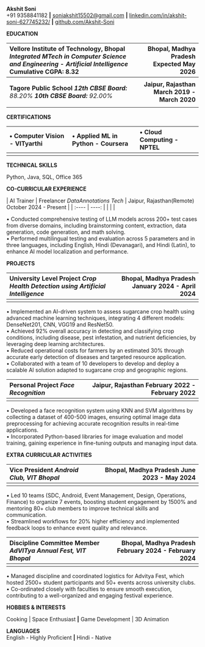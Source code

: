 **Akshit Soni**  
\+91 9358841182 **|** [soniakshit15502@gmail.com](mailto:soniakshit15502@gmail.com) **|** [linkedin.com/in/akshit-soni-627745232/](https://www.linkedin.com/in/akshit-soni-627745232/) **|** [github.com/Akshit-Soni](https://github.com/Akshit-Soni)

**EDUCATION**

| Vellore Institute of Technology, Bhopal *Integrated MTech in Computer Science and Engineering \- Artificial Intelligence* Cumulative CGPA: 8.32 | Bhopal, Madhya Pradesh Expected May 2026 |
| :---- | ----: |
|  |  |
| **Tagore Public School** ***12th CBSE Board:** 88.20% **10th CBSE Board:** 92.00%* | **Jaipur, Rajasthan** **March 2019 \- March 2020** |
|  |  |

**CERTIFICATIONS**

| • Computer Vision \- VITyarthi | • Applied ML in Python \- Coursera | • Cloud Computing \- NPTEL |
| :---- | :---- | :---- |
|  |  |  |

**TECHNICAL SKILLS**

Python, Java, SQL, Office 365

**CO-CURRICULAR EXPERIENCE**

| AI Trainer | Freelancer *DataAnnotations Tech* | Jaipur, Rajasthan(Remote) October 2024 \- Present |
| :---- | ----: |
|  |  |

• Conducted comprehensive testing of LLM models across 200+ test cases from diverse domains, including brainstorming content, extraction, data generation, code generation, and math solving.  
• Performed multilingual testing and evaluation across 5 parameters and in three languages, including English, Hindi (Devanagari), and Hindi (Latin), to enhance AI model localization and performance.

**PROJECTS**

| University Level Project *Crop Health Detection using Artificial Intelligence* | Bhopal, Madhya Pradesh January 2024 \- April 2024 |
| :---- | ----: |
|  |  |

• Implemented an AI-driven system to assess sugarcane crop health using advanced machine learning techniques, integrating 4 different models: DenseNet201, CNN, VGG19 and ResNet50.  
• Achieved 92% overall accuracy in detecting and classifying crop conditions, including disease, pest infestation, and nutrient deficiencies, by leveraging deep learning architectures.  
• Reduced operational costs for farmers by an estimated 30% through accurate early detection of diseases and targeted resource application.  
• Collaborated with a team of 10 developers to develop and deploy a scalable AI solution adapted to sugarcane crop and geographic regions.

| Personal Project *Face Recognition* | Jaipur, Rajasthan February 2022 \- February 2022 |
| :---- | ----: |
|  |  |

• Developed a face recognition system using KNN and SVM algorithms by collecting a dataset of 400-500 images, ensuring optimal image data preprocessing for achieving accurate recognition results in real-time applications.  
• Incorporated Python-based libraries for image evaluation and model training, gaining experience in fine-tuning outputs and managing input data.

**EXTRA CURRICULAR ACTIVITIES**

| Vice President *Android Club, VIT Bhopal* | Bhopal, Madhya Pradesh June 2023 \- May 2024 |
| :---- | ----: |
|  |  |

• Led 10 teams (SDC, Android, Event Management, Design, Operations, Finance) to organize 7 events, boosting student engagement by 1500% and mentoring 80+ club members to improve technical skills and communication.  
• Streamlined workflows for 20% higher efficiency and implemented feedback loops to enhance event quality and relevance.

| Discipline Committee Member *AdVITya Annual Fest, VIT Bhopal* | Bhopal, Madhya Pradesh February 2024 \- February 2024 |
| :---- | ----: |
|  |  |

• Managed discipline and coordinated logistics for Advitya Fest, which hosted 2500+ student participants and 50+ events across university clubs.  
• Co-ordinated closely with faculties to ensure smooth execution, contributing to a well-organized and engaging festival experience.

**HOBBIES & INTERESTS**

Cooking | Space Enthusiast **|** Game Development | 3D Animation

**LANGUAGES**  
English \- Highly Proficient **|** Hindi \- Native
